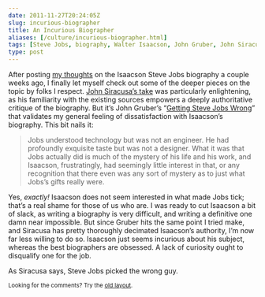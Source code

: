 ```yaml
--- 
date: 2011-11-27T20:24:05Z
slug: incurious-biographer
title: An Incurious Biographer
aliases: [/culture/incurious-biographer.html]
tags: [Steve Jobs, biography, Walter Isaacson, John Gruber, John Siracusa]
type: post
---
```


<p>After posting <a href="/culture/steve-jobs.html">my thoughts</a> on the Isaacson Steve Jobs biography a couple weeks ago, I finally let myself check out some of the deeper pieces on the topic by folks I respect. <a href="http://5by5.tv/hypercritical/42">John Siracusa’s take</a> was particularly enlightening, as his familiarity with the existing sources empowers a deeply authoritative critique of the biography. But it’s John Gruber’s “<a href="http://daringfireball.net/2011/11/getting_steve_jobs_wrong">Getting Steve Jobs Wrong</a>” that validates my general feeling of dissatisfaction with Isaacson’s biography. This bit nails it:</p>

<blockquote>
  <p>Jobs understood technology but was not an engineer. He had profoundly exquisite taste but was not a designer. What it was that Jobs actually did is much of the mystery of his life and his work, and Isaacson, frustratingly, had seemingly little interest in that, or any recognition that there even was any sort of mystery as to just what Jobs’s gifts really were. </p>
</blockquote>

<p>Yes, <em>exactly!</em> Isaacson does not seem interested in what made Jobs tick; that’s a real shame for those of us who are. I was ready to cut Isaacson a bit of slack, as writing a biography is very difficult, and writing a definitive one damn near impossible. But since Gruber hits the same point I tried make, and Siracusa has pretty thoroughly decimated Isaacson’s authority, I’m now far less willing to do so. Isaacson just seems incurious about his subject, whereas the best biographers are obsessed. A lack of curiosity ought to disqualify one for the job.</p>

<p>As Siracusa says, Steve Jobs picked the wrong guy.</p>

<p class="past"><small>Looking for the comments? Try the <a rel="nofollow" href="//past.justatheory.com/culture/incurious-biographer.html">old layout</a>.</small></p>


